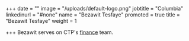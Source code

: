 +++
date = ""
image = "/uploads/default-logo.png"
jobtitle = "Columbia"
linkedinurl = "#none"
name = "Bezawit Tesfaye"
promoted = true
title = "Bezawit Tesfaye"
weight = 1

+++
Bezawit serves on CTP's [finance](/services/donate "finance") team.